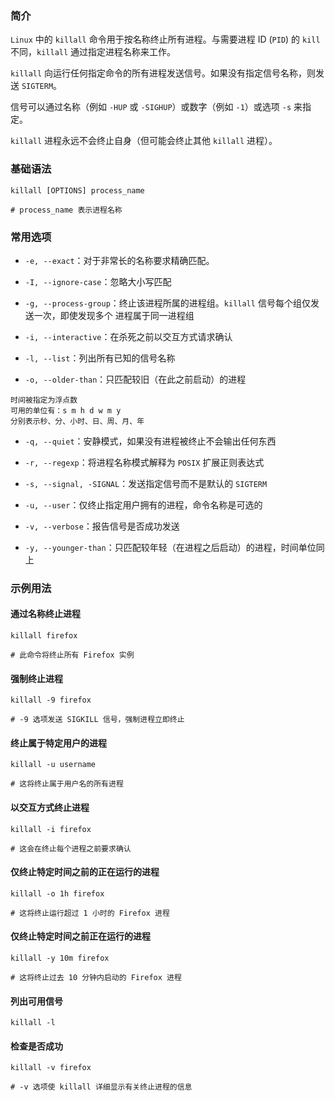 ### 简介

`Linux` 中的 `killall` 命令用于按名称终止所有进程。与需要进程 ID (`PID`) 的 `kill` 不同，`killall` 通过指定进程名称来工作。

`killall` 向运行任何指定命令的所有进程发送信号。如果没有指定信号名称，则发送 `SIGTERM`。

信号可以通过名称（例如 `-HUP` 或 `-SIGHUP`）或数字（例如 `-1`）或选项 `-s` 来指定。

`killall` 进程永远不会终止自身（但可能会终止其他 `killall` 进程）。

### 基础语法

```shell
killall [OPTIONS] process_name

# process_name 表示进程名称
```

### 常用选项

* `-e, --exact`：对于非常长的名称要求精确匹配。

* `-I, --ignore-case`：忽略大小写匹配

* `-g, --process-group`：终止该进程所属的进程组。`killall` 信号每个组仅发送一次，即使发现多个 进程属于同一进程组

* `-i, --interactive`：在杀死之前以交互方式请求确认

* `-l, --list`：列出所有已知的信号名称

* `-o, --older-than`：只匹配较旧（在此之前启动）的进程

```shell
时间被指定为浮点数 
可用的单位有：s m h d w m y
分别表示秒、分、小时、日、周、月、年
```

* `-q, --quiet`：安静模式，如果没有进程被终止不会输出任何东西

* `-r, --regexp`：将进程名称模式解释为 `POSIX` 扩展正则表达式

* `-s, --signal, -SIGNAL`：发送指定信号而不是默认的 `SIGTERM`

* `-u, --user`：仅终止指定用户拥有的进程，命令名称是可选的

* `-v, --verbose`：报告信号是否成功发送

* `-y, --younger-than`：只匹配较年轻（在进程之后启动）的进程，时间单位同上

 
### 示例用法

#### 通过名称终止进程

```shell
killall firefox

# 此命令将终止所有 Firefox 实例
```

#### 强制终止进程

```shell
killall -9 firefox

# -9 选项发送 SIGKILL 信号，强制进程立即终止
```

#### 终止属于特定用户的进程

```shell
killall -u username

# 这将终止属于用户名的所有进程
```

#### 以交互方式终止进程

```shell
killall -i firefox

# 这会在终止每个进程之前要求确认
```

#### 仅终止特定时间之前的正在运行的进程

```shell
killall -o 1h firefox

# 这将终止运行超过 1 小时的 Firefox 进程
```

#### 仅终止特定时间之前正在运行的进程

```shell
killall -y 10m firefox

# 这将终止过去 10 分钟内启动的 Firefox 进程
```

#### 列出可用信号

```shell
killall -l
```

#### 检查是否成功

```shell
killall -v firefox

# -v 选项使 killall 详细显示有关终止进程的信息
```